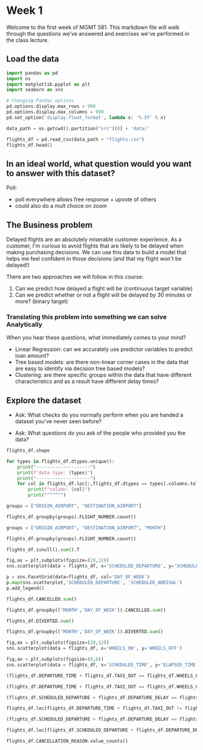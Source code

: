 # Week 1

Welcome to the first week of MGMT 581. This markdown file will walk through the questions we've answered and exercises we've performed in the class lecture.

## Load the data
```python
import pandas as pd
import os
import matplotlib.pyplot as plt
import seaborn as sns

# Changing Pandas options
pd.options.display.max_rows = 999
pd.options.display.max_columns = 999
pd.set_option('display.float_format', lambda x: '%.5f' % x)
```

```python
data_path = os.getcwd().partition("src")[0] + 'data/'
```

```python
flights_df = pd.read_csv(data_path + "flights.csv")
flights_df.head()
```

## In an ideal world, what question would you want to answer with this dataset?


Poll:
- poll everywhere allows free response + upvote of others
- could also do a mult choice on zoom


## The Business problem 
Delayed flights are an absolutely miserable customer experience. As a customer, I'm curious to avoid flights that are likely to be delayed when making purchasing decisions. We can use this data to build a model that helps me feel confident in those decisions (and that my flight won't be delayed!)

There are two approaches we will follow in this course:
1. Can we predict how delayed a flight will be (continuous target variable)
2. Can we predict whether or not a flight will be delayed by 30 minutes or more? (binary target)


### Translating this problem into something we can solve Analytically

When you hear these questions, what immediately comes to your mind?


- Linear Regression: can we accurately use predictor variables to predict loan amount?
- Tree based models: are there non-linear corner cases in the data that are easy to identify via decision tree based models?
- Clustering: are there specific groups within the data that have different characteristics and as a result have different delay times?


## Explore the dataset

- Ask: What checks do you normally perform when you are handed a dataset you've never seen before?


- Ask: What questions do you ask of the people who provided you the data?

```python
flights_df.shape
```

```python
for types in flights_df.dtypes.unique():
    print("--------------------")
    print(f"data type: {types}")
    print("--------------------")
    for col in flights_df.loc[:,flights_df.dtypes == types].columns.tolist():
        print(f"column: {col}")
        print("^^^^^")
```

```python
groups = ["ORIGIN_AIRPORT", "DESTINATION_AIRPORT"]

flights_df.groupby(groups).FLIGHT_NUMBER.count()
```

```python
groups = ["ORIGIN_AIRPORT", "DESTINATION_AIRPORT", "MONTH"]

flights_df.groupby(groups).FLIGHT_NUMBER.count()
```

```python
flights_df.isnull().sum().T
```



```python
fig,ax = plt.subplots(figsize=(20,12))
sns.scatterplot(data = flights_df, x='SCHEDULED_DEPARTURE', y='SCHEDULED_ARRIVAL')
```

```python
p = sns.FacetGrid(data=flights_df, col='DAY_OF_WEEK')
p.map(sns.scatterplot,'SCHEDULED_DEPARTURE', 'SCHEDULED_ARRIVAL')
p.add_legend()
```

```python
flights_df.CANCELLED.sum()
```

```python
flights_df.groupby(['MONTH','DAY_OF_WEEK']).CANCELLED.sum()
```

```python
flights_df.DIVERTED.sum()
```

```python
flights_df.groupby(['MONTH','DAY_OF_WEEK']).DIVERTED.sum()
```

```python
fig,ax = plt.subplots(figsize=(20,12))
sns.scatterplot(data = flights_df, x='WHEELS_ON', y='WHEELS_OFF')
```

```python
fig,ax = plt.subplots(figsize=(8,6))
sns.scatterplot(data = flights_df, x='SCHEDULED_TIME', y='ELAPSED_TIME', hue='DISTANCE')
```

```python
(flights_df.DEPARTURE_TIME + flights_df.TAXI_OUT == flights_df.WHEELS_OFF).sum() == flights_df.shape[0]
```

```python
(flights_df.DEPARTURE_TIME + flights_df.TAXI_OUT == flights_df.WHEELS_OFF).sum() / flights_df.shape[0]
```

```python
(flights_df.SCHEDULED_DEPARTURE + flights_df.DEPARTURE_DELAY == flights_df.DEPARTURE_TIME).sum() == flights_df.shape[0]
```

```python
flights_df.loc[flights_df.DEPARTURE_TIME + flights_df.TAXI_OUT != flights_df.WHEELS_OFF].head()
```

```python
(flights_df.SCHEDULED_DEPARTURE + flights_df.DEPARTURE_DELAY == flights_df.DEPARTURE_TIME).sum() / flights_df.shape[0]
```

```python
flights_df.loc[flights_df.SCHEDULED_DEPARTURE + flights_df.DEPARTURE_DELAY != flights_df.DEPARTURE_TIME].head()
```

```python
flights_df.CANCELLATION_REASON.value_counts()
```

```python

```
